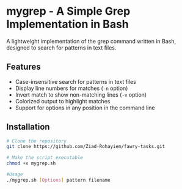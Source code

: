 # mygrep - A Simple Grep Implementation in Bash

A lightweight implementation of the grep command written in Bash, designed to search for patterns in text files.

## Features

- Case-insensitive search for patterns in text files
- Display line numbers for matches (`-n` option)
- Invert match to show non-matching lines (`-v` option)
- Colorized output to highlight matches
- Support for options in any position in the command line

## Installation

```bash
# Clone the repository
git clone https://github.com/Ziad-Rohayiem/fawry-tasks.git

# Make the script executable
chmod +x mygrep.sh

#Usage
./mygrep.sh [Options] pattern filename
